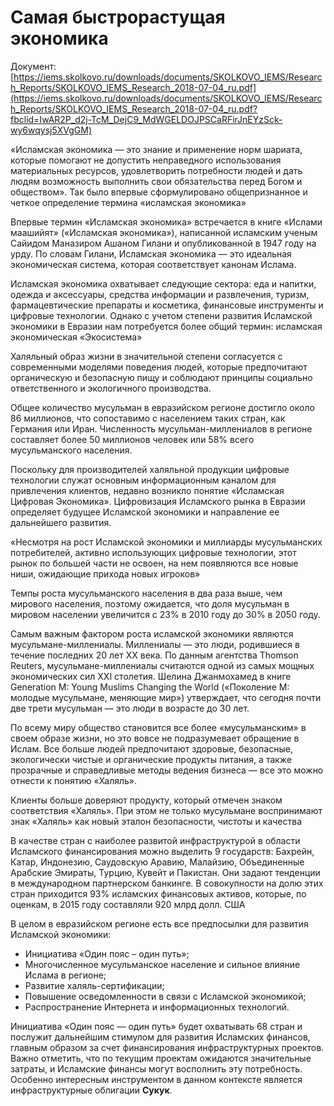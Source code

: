 # Самая быстрорастущая экономика

Документ: [https://iems.skolkovo.ru/downloads/documents/SKOLKOVO_IEMS/Research_Reports/SKOLKOVO_IEMS_Research_2018-07-04_ru.pdf](https://iems.skolkovo.ru/downloads/documents/SKOLKOVO_IEMS/Research_Reports/SKOLKOVO_IEMS_Research_2018-07-04_ru.pdf?fbclid=IwAR2P_d2j-TcM_DejC9_MdWGELDOJPSCaRFirJnEYzSck-wy6wqysj5XVgGM)

«Исламская экономика — это знание и применение норм шариата, которые помогают не допустить неправедного использования материальных ресурсов, удовлетворить потребности людей и дать людям возможность выполнить свои обязательства перед Богом и обществом». Так было впервые сформулировано общепризнанное и четкое определение термина «исламская экономика»

Впервые термин «Исламская экономика» встречается в книге «Ислами маашийят» («Исламская экономика»), написанной исламским ученым Сайидом Маназиром Ашаном Гилани и опубликованной в 1947 году на урду. По словам Гилани, Исламская экономика — это идеальная экономическая система, которая соответствует канонам Ислама.

Исламская экономика охватывает следующие сектора: еда и напитки, одежда и аксессуары, средства информации и развлечения, туризм, фармацевтические препараты и косметика, финансовые инструменты и цифровые технологии. Однако с учетом степени развития Исламской экономики в Евразии нам потребуется более общий термин: исламская экономическая «Экосистема»

Халяльный образ жизни в значительной степени согласуется с современными моделями поведения людей, которые предпочитают органическую и безопасную пищу и соблюдают принципы социально ответственного и экологичного производства.

Общее количество мусульман в евразийском регионе достигло около 86 миллионов, что сопоставимо с населением таких стран, как Германия или Иран. Численность мусульман-миллениалов в регионе составляет более 50 миллионов человек или 58% всего мусульманского населения.

Поскольку для производителей халяльной продукции цифровые технологии служат основным информационным каналом для привлечения клиентов, недавно возникло понятие «Исламская Цифровая Экономика». Цифровизация Исламского рынка в Евразии определяет будущее Исламской экономики и направление ее дальнейшего развития.

«Несмотря на рост Исламской экономики и миллиарды мусульманских потребителей, активно использующих цифровые технологии, этот рынок по большей части не освоен, на нем появляются все новые ниши, ожидающие прихода новых игроков»

Темпы роста мусульманского населения в два раза выше, чем мирового населения, поэтому ожидается, что доля мусульман в мировом населении увеличится с 23% в 2010 году до 30% в 2050 году.

Cамым важным фактором роста исламской экономики являются мусульмане-миллениалы. Миллениалы — это люди, родившиеся в течение последних 20 лет XX века. По данным агентства Thomson Reuters, мусульмане-миллениалы считаются одной из самых мощных экономических сил XXI столетия. Шелина Джанмохамед в книге Generation M: Young Muslims Changing the World («Поколение M: молодые мусульмане, меняющие мир») утверждает, что сегодня почти две трети мусульман — это люди в возрасте до 30 лет.

По всему миру общество становится все более «мусульманским» в своем образе жизни, но это вовсе не подразумевает обращение в Ислам. Все больше людей предпочитают здоровые, безопасные, экологически чистые и органические продукты питания, а также прозрачные и справедливые методы ведения бизнеса — все это можно отнести к понятию «Халяль».

Клиенты больше доверяют продукту, который отмечен знаком соответствия «Халяль». При этом не только мусульмане воспринимают знак «Халяль» как новый эталон безопасности, чистоты и качества

В качестве стран с наиболее развитой инфраструктурой в области Исламского финансирования можно выделить 9 государств: Бахрейн, Катар, Индонезию, Саудовскую Аравию, Малайзию, Объединенные Арабские Эмираты, Турцию, Кувейт и Пакистан. Они задают тенденции в международном партнерском банкинге. В совокупности на долю этих стран приходится 93% исламских финансовых активов, которые, по оценкам, в 2015 году составляли 920 млрд долл. США

В целом в евразийском регионе есть все предпосылки для развития Исламской экономики:

- Инициатива «Один пояс – один путь»;
- Многочисленное мусульманское население и сильное влияние Ислама в регионе;
- Развитие халяль-сертификации;
- Повышение осведомленности в связи с Исламской экономикой;
- Распространение Интернета и информационных технологий.

Инициатива «Один пояс — один путь» будет охватывать 68 стран и послужит дальнейшим стимулом для развития Исламских финансов, главным образом за счет
финансирования инфраструктурных проектов. Важно отметить, что по текущим проектам ожидаются значительные затраты, и Исламские финансы могут восполнить эту потребность. Особенно интересным инструментом в данном контексте является инфраструктурные облигации **Cукук**.